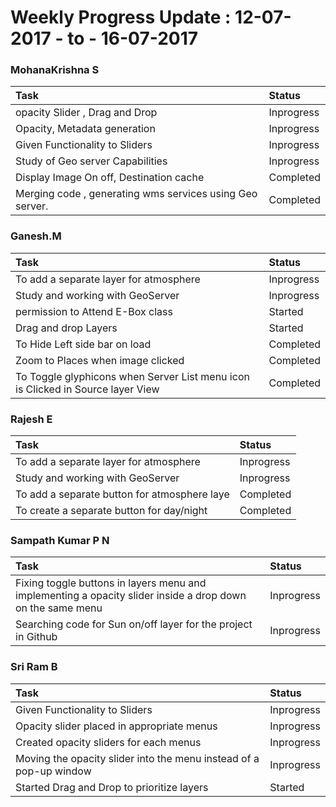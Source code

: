 # Weekly Progress Update :  12-07-2017  - to - 16-07-2017



### MohanaKrishna S	

|Task| 	Status|
|:-----|:-------------|
|opacity Slider , Drag and Drop|	Inprogress|
|Opacity, Metadata generation|	Inprogress|
|Given Functionality to Sliders|	Inprogress|
|Study of Geo server Capabilities|Inprogress|
|Display Image On off, Destination cache|	Completed|
|Merging code , generating wms services using Geo server.|	Completed|
	
	
### Ganesh.M	

|Task| 	Status|
|:-----|:-------------|
|To add a separate layer for atmosphere|	Inprogress|
|Study and working with GeoServer|	Inprogress|
|permission to Attend E-Box class|	Started|
|Drag and drop Layers|	Started|
|To Hide Left side bar on load| 	Completed|
|Zoom to Places when image clicked| 	Completed|
|To Toggle glyphicons when Server List menu icon is Clicked in Source layer View|	Completed|
	
### Rajesh E	

|Task| 	Status|
|:-----|:-------------|
|To add a separate layer for atmosphere|	Inprogress|
|Study and working with GeoServer|	Inprogress|
|To add a separate button for atmosphere laye|	Completed|
|To create a separate button for day/night|	Completed|

### Sampath Kumar P N	

|Task| 	Status|
|:-----|:-------------|
|Fixing toggle buttons in layers menu and implementing a opacity slider inside a drop down on the same menu|	Inprogress|
|Searching code for Sun on/off layer for the project in Github|Inprogress|
	
### Sri Ram B	

|Task| 	Status|
|:-----|:-------------|
|Given Functionality to Sliders|	Inprogress|
|Opacity slider placed in appropriate menus|	Inprogress|
|Created opacity sliders for each menus|	Inprogress|
|Moving the opacity slider into the menu instead of a pop-up window|	Inprogress|
|Started Drag and Drop to prioritize layers|	Started|
